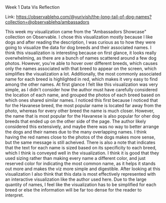 Week 1 Data Vis Reflection

Link: https://observablehq.com/@yurivish/the-long-tail-of-dog-names?collection=@observablehq/ambassadors

This week my visualization came from the "Ambassadors Showcase" collection on Observable. 
I chose this visualization mostly because I like dogs and after reading the description, I was curious as to how they were going to visualize the data for dog breeds and their associated names.
I think this visualization is interesting because on first glance, it looks really overwhelming, as there are a bunch of names scattered around a few dog photos.
However, you're able to hover over different breeds, which causes only the names associated with that breed to appear on the screen, which simplifies the visualization a lot.
Additionally, the most commonly associated name for each breed is highlighted in red, which makes it very easy to find among the other names. 
At first glance I felt like this visualization was very simple, as I didn't consider how the author must have carefully considered the location of each name, and grouped the photos of each breed based on which ones shared similar names.
I noticed this first because I noticed that for the Havanese breed, the most popular name is located far away from the photo, whereas for every other breed the name is much closer.
However, the name that is most popular for the Havanese is also popular for oher dog breeds that ended up on the other side of the page.
The author likely considered this extensively, and maybe there was no way to better arrange the dogs and their names due to the many overlapping names.
I think having the red names close to the photos of the dogs makes more sense, but the same message is still acheived.
There is also a note that indicates that the text for each name is sized based on its specificity to each breed, which I think is conveyed well in the visualization.
I think it is good that they used sizing rather than making every name a different color, and just reserved color for indicating the most common name, as it helps it stands out more and makes the viz more simple and digestible.
After looking at this visualization I also think that this data is most effectively represented with an interactive visualization like the author used here.
Due to the large quantity of names, I feel like the visualization has to be simplified for each breed or else the information will be far too dense for the reader to interpret.
